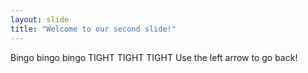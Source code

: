 ```yaml
---
layout: slide
title: "Welcome to our second slide!"
---
```

Bingo bingo bingo TIGHT TIGHT TIGHT
Use the left arrow to go back!
